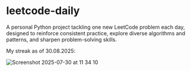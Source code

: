 # leetcode-daily

A personal Python project tackling one new LeetCode problem each day, designed to reinforce consistent practice, explore diverse algorithms and patterns, and sharpen problem-solving skills.

My streak as of 30.08.2025:

![Screenshot 2025-07-30 at 11 34 10](https://github.com/user-attachments/assets/ed49384d-c787-4063-808c-7784ea5398ab)
